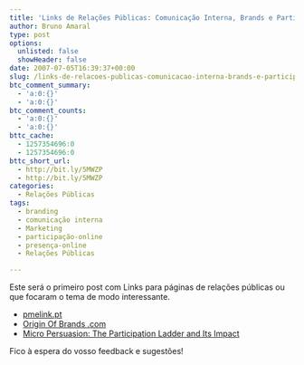 ```yaml
---
title: 'Links de Relações Públicas: Comunicação Interna, Brands e Participação Online'
author: Bruno Amaral
type: post
options:
  unlisted: false
  showHeader: false
date: 2007-07-05T16:39:37+00:00
slug: /links-de-relacoes-publicas-comunicacao-interna-brands-e-participacao-online/
btc_comment_summary:
  - 'a:0:{}'
  - 'a:0:{}'
btc_comment_counts:
  - 'a:0:{}'
  - 'a:0:{}'
bttc_cache:
  - 1257354696:0
  - 1257354696:0
bttc_short_url:
  - http://bit.ly/5MWZP
  - http://bit.ly/5MWZP
categories:
  - Relações Públicas
tags:
  - branding
  - comunicação interna
  - Marketing
  - participação-online
  - presença-online
  - Relações Públicas

---
```

Este será o primeiro post com Links para páginas de relações públicas ou que focaram o tema de modo interessante.

  * <a href="http://www.pmelink.pt/pmelink_public/EC/0,1655,1005_18187-3_41097--View_429,00.html" rel="nofollow">pmelink.pt</a>
  * <a href="http://www.originofbrands.com/" rel="nofollow">Origin Of Brands .com</a>
  * <a href="http://www.micropersuasion.com/2007/04/forresters_part.html" rel="nofollow">Micro Persuasion: The Participation Ladder and Its Impact</a>

Fico à espera do vosso feedback e sugestões!